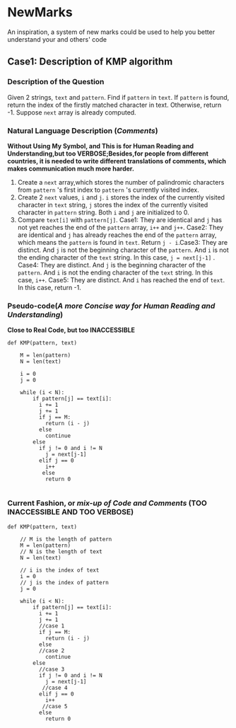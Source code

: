 # NewMarks
An inspiration, a system of new marks could be used to help you better understand your and others' code

## Case1: Description of KMP algorithm
### Description of the Question
  Given 2 strings, `text` and `pattern`. Find if `pattern` in `text`. If `pattern` is found, return the index of the firstly matched character in text. Otherwise, return -1. Suppose `next` array is already computed.
### Natural Language Description (***Comments***) 
**Without Using My Symbol, and This is for Human Reading and Understanding,but too VERBOSE;Besides,for people from different countries, it is needed to write different translations of comments, which makes communication much more harder.**
  1. Create a `next` array,which stores the number of palindromic characters from `pattern` 's first index to `pattern` 's currently visited index.
  2. Create 2 `next` values, `i` and `j`. `i`  stores the index of the currently visited character in `text` string, `j`  stores the index of the currently visited character in `pattern` string. Both `i` and `j` are initialized to 0.
  3. Compare `text[i]` with `pattern[j]`. Case1: They are identical and `j` has not yet reaches the end of the `pattern` array, `i++` and `j++`.  Case2: They are identical and `j` has already reaches the end of the `pattern` array, which means the `pattern` is found in `text`. Return `j - i`.Case3: They are distinct. And `j` is not the beginning character of the `pattern`. And `i` is not the ending character of the `text` string. In this case, `j = next[j-1]` . Case4:  They are distinct. And `j` is the beginning character of the `pattern`. And `i` is not the ending character of the `text` string. In this case, `i++`. Case5: They are distinct. And `i` has reached the end of `text`. In this case, return -1.
### Pseudo-code(***A more Concise way for Human Reading and Understanding***)
**Close to Real Code, but too INACCESSIBLE**
```
def KMP(pattern, text)

    M = len(pattern)
    N = len(text)
 
    i = 0
    j = 0 
    
    while (i < N):
        if pattern[j] == text[i]:
          i += 1
          j += 1
          if j == M:
            return (i - j)
          else
            continue
        else
          if j != 0 and i != N
            j = next[j-1]
          elif j == 0
            i++
           else
            return 0
          
```
### Current Fashion, or ***mix-up of Code and Comments*** **(TOO INACCESSIBLE AND TOO VERBOSE)**
```
def KMP(pattern, text)
    
    // M is the length of pattern
    M = len(pattern)
    // N is the length of text
    N = len(text)
 
    // i is the index of text
    i = 0
    // j is the index of pattern
    j = 0 
    
    while (i < N):
        if pattern[j] == text[i]:
          i += 1
          j += 1
          //case 1
          if j == M:
            return (i - j)
          else
          //case 2
            continue
        else
          //case 3
          if j != 0 and i != N
            j = next[j-1]
           //case 4
          elif j == 0
            i++
           //case 5
          else
            return 0
            
```


